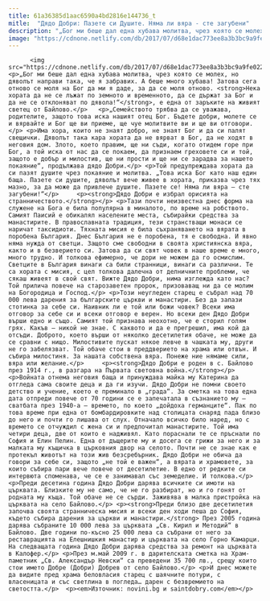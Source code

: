 ```yaml
---
title: 61a36385d1aac6590a4bd2816e144736_t
mitle:  "Дядо Добри: Пазете си Душите. Няма ли вяра - сте загубени"
description: "„Бог ми беше дал една хубава молитва, чрез която се молех, но дяволът направи така, че я забравих. А беше много хубава! Затова сега отново се моля на Бог да ми я даде, за да се моля отново. Нека хората да не се лъжат по земното и временното, да се държат за Бог и да не …"
image: "https://cdnone.netlify.com/db/2017/07/d68e1dac773ee8a3b3bc9a9fe022350c.jpg"
---
```


          <img src="https://cdnone.netlify.com/db/2017/07/d68e1dac773ee8a3b3bc9a9fe022350c.jpg"/>         <p>„Бог ми беше дал една хубава молитва, чрез която се молех, но дяволът направи така, че я забравих. А беше много хубава! Затова сега отново се моля на Бог да ми я даде, за да се моля отново. <strong>Нека хората да не се лъжат по земното и временното, да се държат за Бог и да не се отклоняват по дявола!“</strong>, е една от заръките на живият светец от Байлово.</p>   <p>„Семейството трябва да се уважава, родителите, защото това иска нашият отец Бог. Бъдете добри, молете се и вярвайте и Бог ще ви приеме, ще чуе молитвите ви и ще ви отговори.</p> <p>Има хора, които не знаят добро, не знаят Бог и да си палят свещички. Дяволът така кара хората да не вярват в Бог, да не ходят в неговия дом. Злото, което правим, ще ни съди, когато отидем горе при Бог, а той иска от нас да се покаем, да признаем греховете си и той, защото е добър и милостив, ще ни прости и ще ни се зарадва за нашето покаяние“, продължава дядо Добри.</p> <p>Той предупреждава хората да си пазят душите чрез покаяние и молитва. „Това иска Бог като наш един баща. Пазете си душите, дяволът вече живее в хората, приказва чрез тях мазно, за да може да привлече душите. Пазете се! Няма ли вяра – сте загубени!“</p>     <p><strong>Дядо Добри е избрал орисията на странничеството.</strong></p> <p>Тази почти неизвестна днес форма на служене на Бога е била популярна в миналото, по време на робството. Самият Паисий е обикалял населените места, събирайки средства за манастирите. В православната традиция, тези странстващи монаси се наричат таксидиоти. Тяхната мисия е била съхраняването на вярата в поробена България. Днес България не е поробена, тя е свободна. И явно няма нужда от светци. Защото сме свободни в своята християнска вяра, както и в безверието си. Затова да си свят човек в наше време е много, много трудно. И толкова ефимерно, че дори не можем да го осмислим. Светците в България винаги са били странници, винаги са различни. Те са хората с мисия, с цел толкова далечна от делничните проблеми, че сякаш живеят в свой свят. Вижте Дядо Добри, нима изглежда като нас? Той прилича повече на старозаветен пророк, призоваващ ни да се молим на Богородица и Господ.</p> <p>Този неугледен старец е събрал над 70 000 лева дарения за българските църкви и манастири. Без да запази стотинка за себе си. Наивник ли е той или божи човек? Всеки има отговор за себе си и всеки отговор е верен. Но всеки ден Дядо Добри върши едно и също. Самият той признава неохотно, че е сторил голям грях. Какъв – никой не знае. С каквото и да е прегрешил, има кой да отсъди. Доброто, което върши от няколко десетилетия обаче, не може да се сравни с нищо. Милостивите пускат някое левче в чашката му, други не го забелязват. Той обаче стои в преддверието на храма или отвън. И събира милостиня. За нашата собствена вяра. Понеже ние нямаме сили, вяра или желание.</p>     <p><strong>Дядо Добри е роден в с. Байлово през 1914 г., в разгара на Първата световна война.</strong></p> <p>Войната отнема неговия баща и принуждава майка му Катерина да отгледа сама своите деца и да ги изучи. Дядо Добри не помни своето детство и учение, което е преминало в „града“. За сметка на това една дата отпреди повече от 70 години се е запечатала в съзнанието му – сватбата през 1940-а – времето, по което „дойдоха германците“. Пак по това време при една от бомбардировките над столицата снаряд пада близо до него и почти го лишава от слух. Отначало всичко било наред, но с времето се отчуждил с жена си и предпочитал манастирите. Той има четири деца, две от които е надживял. Като пораснали те се пръснали по София и Елин Пелин. Една от дъщерите му и досега се грижи за него и за малката му къщичка в църковния двор на селото. Почти не се знае как е протекъл животът на този жив безсребърник. Дядо Добри не обича да говори за себе си, защото „не той е важен“, а вярата и храмовете, за които събира пари вече повече от десетилетие. В едно от редките си интервюта споменава, че се е занимавал със земеделие. И толкова.</p> <p>Преди десетина година Дядо Добри дарява всичките си имоти на църквата. Близките му не само, че не го разбират, но и го гонят от родната му къща. Той обаче не се сърди. Заживява в малка пристройка на църквата на село Байлово.</p> <p><strong>Преди близо две десетилетия започва своята странническа мисия и всеки ден ходи пеша до София, където събира дарения за църкви и манастири.</strong> През 2005 година дарява събраните 10 000 лева за църквата „Св. Кирил и Методий“ в Байлово. Две години по-късно 25 000 лева са събрани от него за реставрацията на Елешнишкия манастир и църквата на село Горно Камарци. На следващата година Дядо Добри дарява средства за ремонт на църквата в Калофер.</p> <p>През м.май 2009 г. в дарителската сметка на Храм-паметник „Св. Александър Невски“ са преведени 35 700 лв., срещу които стои името Добре (Добри) Добрев от село Байлово.</p> <p>И днес можете да видите пред храма беловласия старец с шаячните потури, с власеницата и със светлина в погледа… дарен с безвремието на светостта.</p>  <p><em>Източник: novini.bg и saintdobry.com</em></p>         